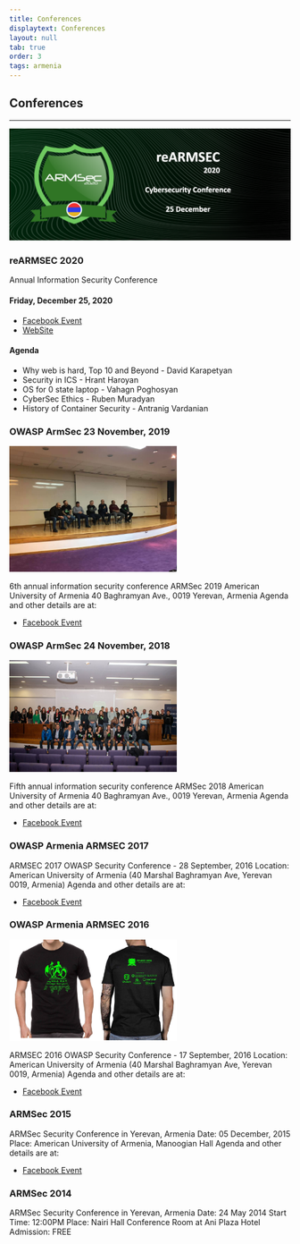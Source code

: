 ```yaml
---
title: Conferences
displaytext: Conferences
layout: null
tab: true
order: 3
tags: armenia
---
```


## Conferences

<hr>
<img src="assets/images/armseclogo.png" alt="reARMSEC2020"/>

### reARMSEC 2020 
Annual Information Security Conference

#### Friday, December 25, 2020

- [Facebook Event](https://www.facebook.com/events/3612982845485388/)
- [WebSite](https://armsec.org/)

#### Agenda

- Why web is hard, Top 10 and Beyond - David Karapetyan
- Security in ICS - Hrant Haroyan
- OS for 0 state laptop - Vahagn Poghosyan
- CyberSec Ethics - Ruben Muradyan
- History of Container Security - Antranig Vardanian

### OWASP ArmSec 23 November, 2019

<img src="assets/images/2019_armsec.jpg" alt="ArmSec2019" width="300"/>

6th annual information security conference ARMSec 2019
American University of Armenia
40 Baghramyan Ave., 0019 Yerevan, Armenia
Agenda and other details are at:
- [Facebook Event](https://www.facebook.com/events/3215721175119433/)


### OWASP ArmSec 24 November, 2018

<img src="assets/images/2018_armsec.jpg" alt="ArmSec2018" width="300"/>

Fifth annual information security conference ARMSec 2018
American University of Armenia
40 Baghramyan Ave., 0019 Yerevan, Armenia
Agenda and other details are at:
- [Facebook Event](https://www.facebook.com/events/1139665189534357/)


### OWASP Armenia ARMSEC 2017

ARMSEC 2017 OWASP Security Conference - 28 September, 2016
Location: American University of Armenia (40 Marshal Baghramyan Ave,
Yerevan 0019, Armenia)
Agenda and other details are at:
- [Facebook Event](https://www.facebook.com/events/2067426276868171/)

### OWASP Armenia ARMSEC 2016

<img src="assets/images/2016_armsec.jpg" alt="ArmSec2016" width="300"/>

ARMSEC 2016 OWASP Security Conference - 17 September, 2016
Location: American University of Armenia (40 Marshal Baghramyan Ave,
Yerevan 0019, Armenia)
Agenda and other details are at:
- [Facebook Event](https://www.facebook.com/events/1069782089774155/)


### ARMSec 2015

ARMSec Security Conference in Yerevan, Armenia
Date: 05 December, 2015
Place: American University of Armenia, Manoogian Hall
Agenda and other details are at:
- [Facebook Event](https://www.facebook.com/events/1130737786951445/)

### ARMSec 2014

ARMSec Security Conference in Yerevan, Armenia
Date: 24 May 2014
Start Time: 12:00PM
Place: Nairi Hall Conference Room at Ani Plaza Hotel
Admission: FREE


